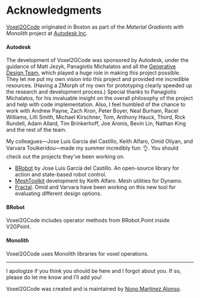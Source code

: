 # Acknowledgments

[Voxel2GCode](http://github.com/nonoesp/Voxel2GCode) originated in Boston as part of the *Material Gradients with Monolith* project at [Autodesk Inc](http://autodesk.com).

#### Autodesk

The development of Voxel2GCode was sponsored by Autodesk, under the guidance of Matt Jezyk, Panagiotis Michalatos and all the [Generative Design Team](http://www.autodesk.com/solutions/generative-design), which played a huge role in making this project possible. They let me put my own vision into this project and provided me incredible resources. (Having a ZMorph of my own for prototyping clearly speeded up the research and development process.) Special thanks to Panagiotis Michalatos, for his invaluable insight on the overall philosophy of the project and help with code implementation. Also, I feel humbled of the chance to work with Andrew Payne, Zach Kron, Peter Boyer, Neal Burham, Racel Williams, Lilli Smith, Michael Kirschner, Tom, Anthony Hauck, Thord, Rick Rundell, Adam Allard, Tim Brinkerhoff, Joe Aronis, Bevin Lin, Nathan King and the rest of the team.

My colleagues—Jose Luis Garcia del Castillo, Keith Alfaro, Omid Oliyan, and Varvara Toulkeridou—made my summer incredibly fun: 👌. You should check out the projects they’ve been working on.

* [BRobot](https://github.com/garciadelcastillo/BRobot) by Jose Luis García del Castillo. An open-source library for action and state-based robot control.
* [MeshToolkit](http://dynamobim.org/meshtoolkit-1-1-0-release/) development by Keith Alfaro. Mesh utilities for Dynamo.
* [Fractal](https://home.fractal.live). Omid and Varvara have been working on this new tool for evaluating different design options.

#### BRobot

Voxel2GCode includes operator methods from BRobot.Point inside V2GPoint.

#### Monolith

Voxel2GCode uses Monolith libraries for voxel operations.

***

I apologize if you think you should be here and I forgot about you. If so, please do let me know and I’ll add you!

Voxel2GCode was created and is maintained by [Nono Martínez Alonso](http://nono.ma).

